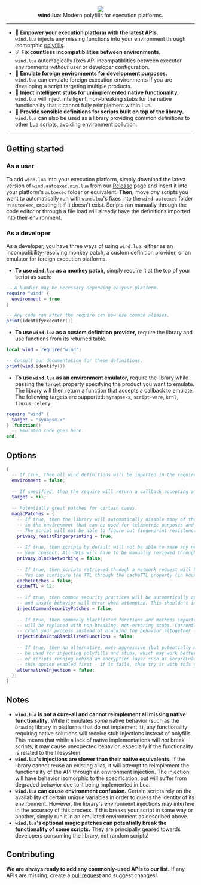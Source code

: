 <p align="center">
  <img src="https://i.imgur.com/IkC5S0L.png"><br/>
  <b>wind.lua</b>: Modern polyfills for execution platforms.
</p>

***

* 🚀 **Empower your execution platform with the latest APIs.**  
`wind.lua` injects any missing functions into your environment through isomorphic [polyfills](https://developer.mozilla.org/en-US/docs/Glossary/Polyfill).
* ☄️ **Fix countless incompatibilities between environments.**  
`wind.lua` automagically fixes API incompatiblities between executor environments _without_ user or developer configuration.
* 💱 **Emulate foreign environments for development purposes.**  
`wind.lua` can emulate foreign execution environments if you are developing a script targeting multiple products.
* 🎲 **Inject intelligent stubs for unimplemented native functionality.**  
`wind.lua` will inject intelligent, non-breaking stubs for the native functionality that it cannot fully reimplement within Lua.
* 📑 **Provide sensible definitions for scripts built on top of the library.**  
`wind.lua` can also be used as a library providing common definitions to other Lua scripts, avoiding environment pollution.

***
## Getting started
### As a user
To add `wind.lua` into your execution platform, simply download the latest version of `wind.autoexec.min.lua` from our [Release](https://github.com/ccreaper/wind/releases) page and insert it into your platform's `autoexec` folder or equivalent. **Then,** move _any_ scripts you want to automatically run with `wind.lua`'s fixes into the `wind-autoexec` folder in `autoexec`, creating it if it doesn't exist. Scripts ran manually through the code editor or through a file load will already have the definitions imported into their environment.

### As a developer
As a developer, you have three ways of using `wind.lua`: either as an incompatibility-resolving monkey patch, a custom definition provider, or an emulator for foreign execution platforms.
* **To use `wind.lua` as a monkey patch,** simply require it at the top of your script as such:  
```lua
-- A bundler may be necessary depending on your platform.
require "wind" {
  environment = true
}

-- Any code ran after the require can now use common aliases.
print(identifyexecutor())
```
* **To use `wind.lua` as a custom definition provider,** require the library and use functions from its returned table.  
```lua
local wind = require("wind")

-- Consult our documentation for these definitions.
print(wind.identify())
```
* **To use `wind.lua` as an environment emulator,** require the library while passing the `target` property specifying the product you want to emulate. The library will then return a function that accepts a callback to emulate. The following targets are supported: `synapse-x`, `script-ware`, `krnl`, `fluxus`, `celery`.
```lua
require "wind" {
  target = "synapse-x"
} (function()
  -- Emulated code goes here.
end)
```
## Options
```lua
{
  -- If true, then all wind definitions will be imported in the requiree's environment.
  environment = false;
  
  -- If specified, then the require will return a callback accepting a function to emulate. See above for accepted values.
  target = nil;
  
  -- Potentially great patches for certain cases.
  magicPatches = {
    -- If true, then the library will automatically disable many of the functions and variables
    -- in the environment that can be used for telemetric purposes and establishing a fingerprint.
    -- The script will not be able to figure out fingerprint resistence has been enabled.
    privacy_resistFingerprinting = true;
    
    -- If true, then scripts by default will not be able to make any network requests without
    -- your consent. All URLs will have to be manually reviewed through a dialog.
    privacy_blockNetworking = false;
  
    -- If true, then scripts retrieved through a network request will be cached to the filesystem.
    -- You can configure the TTL through the cacheTTL property (in hours).
    cacheFetches = false;
    cacheTTL = 12;
    
    -- If true, then common security practices will be automatically applied to the environment,
    -- and unsafe behavior will error when attempted. This shouldn't interfere with most scripts.
    injectCommonSecurityPatches = false;
    
    -- If true, then commonly blacklisted functions and methods imported from the game's environment
    -- will be replaced with non-breaking, non-erroring stubs. Currently, some execution platforms simply
    -- crash your process instead of blocking the behavior altogether - this option fixes that.
    injectStubsIntoBlacklistedFunctions = false;
    
    -- If true, then an alternative, more aggressive (but potentially more unstable) method will
    -- be used for injecting polyfills and stubs, which may work better for obfuscated scripts,
    -- or scripts running behind an encryption layer such as SecureLua. Try the script without
    -- this option enabled first - if it fails, then try it with this on.
    alternativeInjection = false;
  };
}
```

## Notes
- **`wind.lua` is not a cure-all and cannot reimplement all missing native functionality.** While it emulates _some_ native behavior (such as the `Drawing` library in platforms that do not implement it), any functionality requiring native solutions will receive stub injections instead of polyfills. This means that while a lack of native implementations will _not_ break scripts, it may cause unexpected behavior, especially if the functionality is related to the filesystem.
- **`wind.lua`'s injections are slower than their native equivalents.** If the library cannot reuse an existing alias, it will attempt to reimplement the functionality of the API through an environment injection. The injection will have behavior isomorphic to the specification, but will suffer from degraded behavior due to it being implemented in Lua.
- **`wind.lua` can cause environment confusion.** Certain scripts rely on the availability of certain unique variables in order to guess the identity of its environment. However, the library's environment injections may interfere in the accuracy of this process. If this breaks your script in some way or another, simply run it in an emulated environment as described above.
- **`wind.lua`'s optional magic patches can potentially break the functionality of some scripts.** They are principally geared towards developers consuming the library, not random scripts!

## Contributing
**We are always ready to add any commonly-used APIs to our list.** If any APIs are missing, create a [pull request](https://github.com/ccreaper/wind/pulls) and suggest changes!
